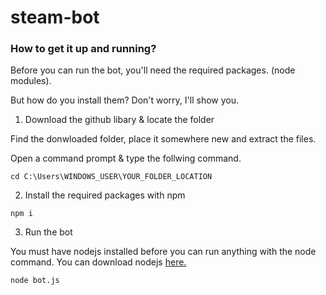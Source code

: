 # steam-bot

### How to get it up and running?
Before you can run the bot, you'll need the required packages. (node modules).

But how do you install them? Don't worry, I'll show you.

1. Download the github libary & locate the folder

Find the donwloaded folder, place it somewhere new and extract the files.

Open a command prompt & type the follwing command.
```
cd C:\Users\WINDOWS_USER\YOUR_FOLDER_LOCATION
```

2. Install the required packages with npm
```
npm i
```

3. Run the bot

You must have nodejs installed before you can run anything with the node command. You can download nodejs [here.](https://nodejs.org/en/download/ "NodeJS download page")

```
node bot.js
```
